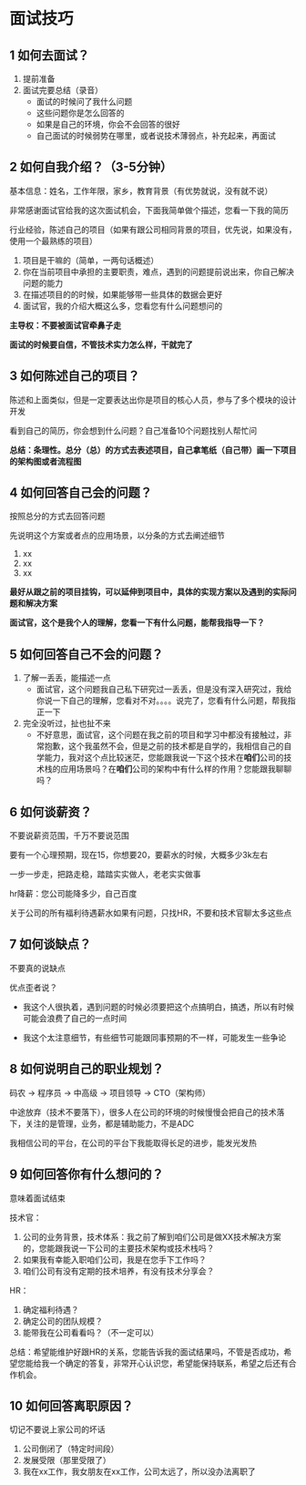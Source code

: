 # 面试技巧

## 1 如何去面试？

1. 提前准备
2. 面试完要总结（录音）
   - 面试的时候问了我什么问题
   - 这些问题你是怎么回答的
   - 如果是自己的环境，你会不会回答的很好
   - 自己面试的时候弱势在哪里，或者说技术薄弱点，补充起来，再面试

## 2 如何自我介绍？（3-5分钟）

基本信息：姓名，工作年限，家乡，教育背景（有优势就说，没有就不说）

非常感谢面试官给我的这次面试机会，下面我简单做个描述，您看一下我的简历

行业经验，陈述自己的项目（如果有跟公司相同背景的项目，优先说，如果没有，使用一个最熟练的项目）

1. 项目是干嘛的（简单，一两句话概述）
2. 你在当前项目中承担的主要职责，难点，遇到的问题提前说出来，你自己解决问题的能力
3. 在描述项目的的时候，如果能够带一些具体的数据会更好
4. 面试官，我的介绍大概这么多，您看您有什么问题想问的

**主导权：不要被面试官牵鼻子走**

**面试的时候要自信，不管技术实力怎么样，干就完了**

## 3 如何陈述自己的项目？

陈述和上面类似，但是一定要表达出你是项目的核心人员，参与了多个模块的设计开发

看到自己的简历，你会想到什么问题？自己准备10个问题找别人帮忙问

**总结：条理性。总分（总）的方式去表述项目，自己拿笔纸（自己带）画一下项目的架构图或者流程图**

## 4 如何回答自己会的问题？

按照总分的方式去回答问题

先说明这个方案或者点的应用场景，以分条的方式去阐述细节

1. xx
2. xx
3. xx

**最好从跟之前的项目挂钩，可以延伸到项目中，具体的实现方案以及遇到的实际问题和解决方案**

**面试官，这个是我个人的理解，您看一下有什么问题，能帮我指导一下？**

## 5 如何回答自己不会的问题？

1. 了解一丢丢，能描述一点
   - 面试官，这个问题我自己私下研究过一丢丢，但是没有深入研究过，我给你说一下自己的理解，您看对不对。。。。说完了，您看有什么问题，帮我指正一下
2. 完全没听过，扯也扯不来
   - 不好意思，面试官，这个问题在我之前的项目和学习中都没有接触过，非常抱歉，这个我虽然不会，但是之前的技术都是自学的，我相信自己的自学能力，我对这个点比较迷茫，您能跟我说一下这个技术在**咱们**公司的技术栈的应用场景吗？在**咱们**公司的架构中有什么样的作用？您能跟我聊聊吗？

## 6 如何谈薪资？

不要说薪资范围，千万不要说范围

要有一个心理预期，现在15，你想要20，要薪水的时候，大概多少3k左右

一步一步走，把路走稳，踏踏实实做人，老老实实做事

hr降薪：您公司能降多少，自己百度

关于公司的所有福利待遇薪水如果有问题，只找HR，不要和技术官聊太多这些点

## 7 如何谈缺点？

不要真的说缺点

优点歪者说？

- 我这个人很执着，遇到问题的时候必须要把这个点搞明白，搞透，所以有时候可能会浪费了自己的一点时间

- 我这个太注意细节，有些细节可能跟同事预期的不一样，可能发生一些争论

## 8 如何说明自己的职业规划？

码农 -> 程序员 -> 中高级 -> 项目领导 -> CTO（架构师）

中途放弃（技术不要落下），很多人在公司的环境的时候慢慢会把自己的技术落下，关注的是管理，业务，都是辅助能力，不是ADC



我相信公司的平台，在公司的平台下我能取得长足的进步，能发光发热

## 9 如何回答你有什么想问的？

意味着面试结束

技术官：

1. 公司的业务背景，技术体系：我之前了解到咱们公司是做XX技术解决方案的，您能跟我说一下公司的主要技术架构或技术栈吗？
2. 如果我有幸能入职咱们公司，我是在您手下工作吗？
3. 咱们公司有没有定期的技术培养，有没有技术分享会？

HR：

1. 确定福利待遇？
2. 确定公司的团队规模？
3. 能带我在公司看看吗？（不一定可以）

总结：希望能维护好跟HR的关系，您能告诉我的面试结果吗，不管是否成功，希望您能给我一个确定的答复，非常开心认识您，希望能保持联系，希望之后还有合作机会。

## 10 如何回答离职原因？

切记不要说上家公司的坏话

1. 公司倒闭了（特定时间段）
2. 发展受限（那里受限了）
3. 我在xx工作，我女朋友在xx工作，公司太远了，所以没办法离职了


















